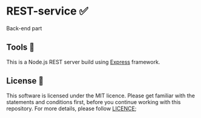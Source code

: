# REST-service ✅

Back-end part

## Tools 🚀

This is a Node.js REST server build using [Express](https://expressjs.com/en/) framework.

## License 📢

This software is licensed under the MIT licence. Please get familiar with the statements and conditions first, before you continue working with this repository. For more details, please follow [LICENCE](./LICENSE);